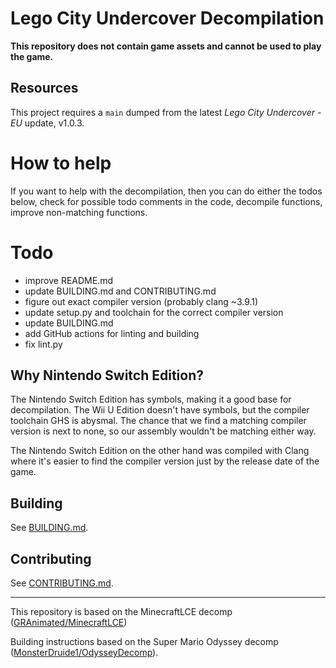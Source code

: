# Lego City Undercover Decompilation
**This repository does not contain game assets and cannot be used to play the game.**

## Resources
This project requires a `main` dumped from the latest *Lego City Undercover - EU* update, v1.0.3.

# How to help

If you want to help with the decompilation, then you can do either the todos below, check for possible todo comments in
the code, decompile functions, improve non-matching functions.

# Todo
- improve README.md
- update BUILDING.md and CONTRIBUTING.md
- figure out exact compiler version (probably clang ~3.9.1)
- update setup.py and toolchain for the correct compiler version
- update BUILDING.md 
- add GitHub actions for linting and building
- fix lint.py

## Why Nintendo Switch Edition?
The Nintendo Switch Edition has symbols, making it a good base for decompilation. The Wii U Edition doesn't have symbols, but the compiler toolchain GHS is abysmal. The chance that we find a matching compiler version is next to none, so our assembly wouldn't be matching either way.

The Nintendo Switch Edition on the other hand was compiled with Clang where it's easier to find the compiler version just by the release date of the game. 

## Building
See [BUILDING.md](docs/BUILDING.md).

## Contributing
See [CONTRIBUTING.md](docs/CONTRIBUTING.md).

---
This repository is based on the MinecraftLCE decomp ([GRAnimated/MinecraftLCE](https://github.com/GRAnimated/MinecraftLCE))

Building instructions based on the Super Mario Odyssey decomp ([MonsterDruide1/OdysseyDecomp](https://github.com/MonsterDruide1/OdysseyDecomp)).
